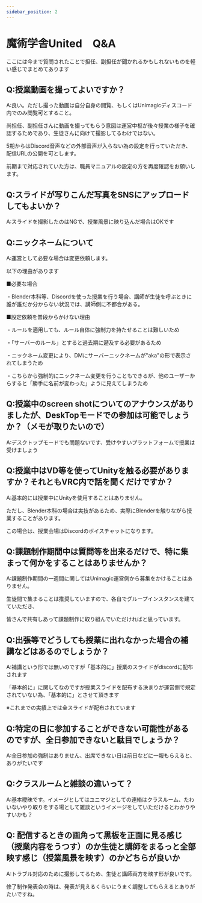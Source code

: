```yaml
---
sidebar_position: 2
---
```


# 魔術学舎United　Q&A

ここには今まで質問されたことで担任、副担任が聞かれるかもしれないものを軽い感じでまとめてあります

## Q:授業動画を撮ってよいですか？

A:良い。ただし撮った動画は自分自身の閲覧、もしくはUnimagicディスコード内でのみ閲覧可とすること。

尚担任、副担任さんに動画を撮ってもらう意図は運営中枢が後々授業の様子を確認するためであり、生徒さんに向けて撮影してるわけではない。

5期からはDiscord音声などの外部音声が入らない為の設定を行っていただき、配信URLの公開を可とします。

前期まで対応されていた方は、職員マニュアルの設定の方を再度確認をお願いします。


## Q:スライドが写りこんだ写真をSNSにアップロードしてもよいか？

A:スライドを撮影したのはNGで、授業風景に映り込んだ場合はOKです


## Q:ニックネームについて

A:運営として必要な場合は変更依頼します。

以下の理由があります

■必要な場合

・Blender本科等、Discordを使った授業を行う場合、講師が生徒を呼ぶときに誰が誰だか分からない状況では、講師側に不都合がある。


■設定依頼を普段からかけない理由

・ルールを適用しても、ルール自体に強制力を持たせることは難しいため

・「サーバーのルール」とすると過去期に遡及する必要があるため

・ニックネーム変更により、DMにサーバーニックネームが"aka"の形で表示されてしまうため

・こちらから強制的にニックネーム変更を行うこともできるが、他のユーザーからすると「勝手に名前が変わった」ように見えてしまうため

## Q:授業中のscreen shotについてのアナウンスがありましたが、DeskTopモードでの参加は可能でしょうか？（メモが取りたいので）

A:デスクトップモードでも問題ないです、受けやすいプラットフォームで授業は受けましょう

## Q:授業中はVD等を使ってUnityを触る必要がありますか？それともVRC内で話を聞くだけですか？

A:基本的には授業中にUnityを使用することはありません。

 ただし、Blender本科の場合は実技があるため、実際にBlenderを触りながら授業することがあります。

 この場合は、授業会場はDiscordのボイスチャットになります。


## Q:課題制作期間中は質問等を出来るだけで、特に集まって何かをすることはありませんか？

A:課題制作期間の一週間に関してはUnimagic運営側から募集をかけることはありません。

生徒間で集まることは推奨していますので、各自でグループインスタンスを建てていただき、

皆さんで共有しあって課題制作に取り組んでいただければと思っています。


## Q:出張等でどうしても授業に出れなかった場合の補講などはあるのでしょうか？

A:補講という形では無いのですが「基本的に」授業のスライドがdiscordに配布されます

「基本的に」に関してなのですが授業スライドを配布する決まりが運営側で規定されていない為、「基本的に」とさせて頂きます

※これまでの実績上では全スライドが配布されています

## Q:特定の日に参加することができない可能性があるのですが、全日参加できないと駄目でしょうか？

A:全日参加の強制はありません、出席できない日は前日などに一報もらえると、ありがたいです

## Q:クラスルームと雑談の違いって？

A:基本曖昧です。イメージとしてはユニマジとしての連絡はクラスルーム、たわいないやり取りをする場として雑談というイメージをしていただけるとわかりやすいかも？

## Q: 配信するときの画角って黒板を正面に見る感じ（授業内容をうつす）のか生徒と講師をまるっと全部映す感じ（授業風景を映す）のかどちらが良いか

A:トラブル対応のために撮影してるため、生徒と講師両方を映す形が良いです。

修了制作発表会の時は、発表が見えるくらいにうまく調整してもらえるとありがたいですね。
